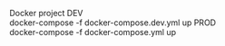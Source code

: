 Docker project
DEV
<br>
 docker-compose -f docker-compose.dev.yml up 
PROD 
<br>
docker-compose -f docker-compose.yml up
